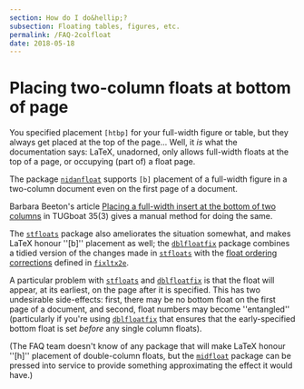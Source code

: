 ```yaml
---
section: How do I do&hellip;?
subsection: Floating tables, figures, etc.
permalink: /FAQ-2colfloat
date: 2018-05-18
---
```


# Placing two-column floats at bottom of page

You specified placement `[htbp]` for your full-width figure or
table, but they always get placed at the top of the page&hellip;  Well,
it _is_ what the documentation says: LaTeX, unadorned, only
allows full-width floats at the top of a page, or occupying (part of) a
float page.

The package [`nidanfloat`](https://ctan.org/pkg/nidanfloat) supports `[b]` placement of a
full-width figure in a two-column document even on the first page of a
document.

Barbara Beeton's article
[Placing a full-width insert at the bottom of two columns](http://tug.org/TUGboat/tb35-3/tb111beet-banner.pdf) in TUGboat 35(3)
gives a manual method for doing the same.

The [`stfloats`](https://ctan.org/pkg/stfloats) package also ameliorates the situation somewhat, and
makes LaTeX honour ''[b]'' placement as well; the
[`dblfloatfix`](https://ctan.org/pkg/dblfloatfix) package combines a tidied version of the changes
made in [`stfloats`](https://ctan.org/pkg/stfloats) with the
  [float ordering corrections](/FAQ-2colfltorder) defined in
  [`fixltx2e`](https://ctan.org/pkg/fixltx2e).

A particular problem with [`stfloats`](https://ctan.org/pkg/stfloats) and [`dblfloatfix`](https://ctan.org/pkg/dblfloatfix)
is that the float will appear, at its earliest, on the page after it
is specified.  This has two undesirable side-effects: first, there may
be no bottom float on the first page of a document, and second, float
numbers may become ''entangled'' (particularly if you're using
[`dblfloatfix`](https://ctan.org/pkg/dblfloatfix) that ensures that the early-specified bottom
float is set _before_ any single column floats).

(The FAQ team doesn't know of any package that will make
LaTeX honour ''[h]'' placement of double-column floats, but the
[`midfloat`](https://ctan.org/pkg/midfloat) package can be pressed into service to provide
something approximating the effect it would have.)

